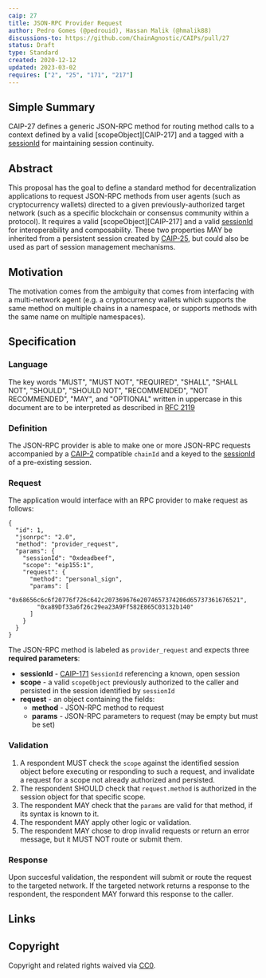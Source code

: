 ```yaml
---
caip: 27
title: JSON-RPC Provider Request
author: Pedro Gomes (@pedrouid), Hassan Malik (@hmalik88)
discussions-to: https://github.com/ChainAgnostic/CAIPs/pull/27
status: Draft
type: Standard
created: 2020-12-12
updated: 2023-03-02
requires: ["2", "25", "171", "217"]
---
```


## Simple Summary

CAIP-27 defines a generic JSON-RPC method for routing method calls to a context
defined by a valid [scopeObject][CAIP-217] and a tagged with a
[sessionId][CAIP-171] for maintaining session continuity. 

## Abstract

This proposal has the goal to define a standard method for decentralization
applications to request JSON-RPC methods from user agents (such as
cryptocurrency wallets) directed to a given previously-authorized target network
(such as a specific blockchain or consensus community within a protocol). It
requires a valid [scopeObject][CAIP-217] and a valid [sessionId][CAIP-171] for
interoperability and composability. These two properties MAY be inherited from a
persistent session created by [CAIP-25][], but could also be used as part of
session management mechanisms.

## Motivation

The motivation comes from the ambiguity that comes from interfacing with a
multi-network agent (e.g. a cryptocurrency wallets which supports the same
method on multiple chains in a namespace, or supports methods with the same name
on multiple namespaces). 

## Specification

### Language

The key words "MUST", "MUST NOT", "REQUIRED", "SHALL", "SHALL NOT", "SHOULD",
"SHOULD NOT", "RECOMMENDED", "NOT RECOMMENDED", "MAY", and "OPTIONAL" written in
uppercase in this document are to be interpreted as described in [RFC
2119][]

### Definition

The JSON-RPC provider is able to make one or more JSON-RPC requests accompanied
by a [CAIP-2][] compatible `chainId` and a keyed to the [sessionId][CAIP-171] of
a pre-existing session. 

### Request

The application would interface with an RPC provider to make request as follows:

```jsonc
{
  "id": 1,
  "jsonrpc": "2.0",
  "method": "provider_request",
  "params": {
    "sessionId": "0xdeadbeef",
    "scope": "eip155:1",
    "request": {
      "method": "personal_sign",
      "params": [
        "0x68656c6c6f20776f726c642c207369676e2074657374206d65737361676521",
        "0xa89Df33a6f26c29ea23A9Ff582E865C03132b140"
      ]
    }
  }
}
```

The JSON-RPC method is labeled as `provider_request` and expects 
three **required parameters**:

- **sessionId** - [CAIP-171][] `SessionId` referencing a known, open session
- **scope** - a valid `scopeObject` previously authorized to the caller and persisted in
  the session identified by `sessionId`
- **request** - an object containing the fields:
  - **method** - JSON-RPC method to request
  - **params** - JSON-RPC parameters to request (may be empty but must be set)

### Validation

1. A respondent MUST check the `scope` against the identified session object
   before executing or responding to such a request, and invalidate a request
   for a scope not already authorized and persisted. 
2. The respondent SHOULD check that `request.method` is authorized in the
   session object for that specific scope.
3. The respondent MAY check that the `params` are valid for that method, if its
   syntax is known to it.
4. The respondent MAY apply other logic or validation.
5. The respondent MAY chose to drop invalid requests or return an error message,
   but it MUST NOT route or submit them.

### Response

Upon succesful validation, the respondent will submit or route the request to
the targeted network. If the targeted network returns a response to the
respondent, the respondent MAY forward this response to the caller.

## Links

[CAIP-2]: https://chainagnostic.org/CAIPs/caip-2
[CAIP-25]: https://chainagnostic.org/CAIPs/caip-25
[CAIP-171]: https://chainagnostic.org/CAIPs/caip-171
[RFC 2119]: https://www.ietf.org/rfc/rfc2119.txt

## Copyright

Copyright and related rights waived via [CC0](../LICENSE).
